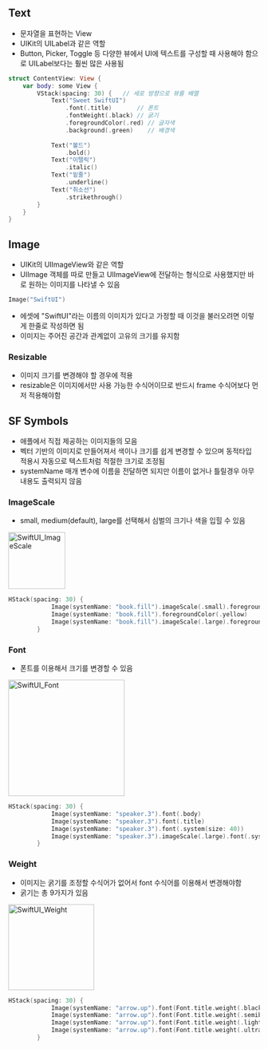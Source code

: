 ## Text
- 문자열을 표현하는 View
- UIKit의 UILabel과 같은 역할
- Button, Picker, Toggle 등 다양한 뷰에서 UI에 텍스트를 구성할 때 사용해야 함으로 UILabel보다는 훨씬 많은 사용됨

```swift
struct ContentView: View {
    var body: some View {
        VStack(spacing: 30) {   // 세로 방향으로 뷰를 배열
            Text("Sweet SwiftUI")
                .font(.title)       // 폰트
                .fontWeight(.black) // 굵기
                .foregroundColor(.red) // 글자색
                .background(.green)    // 배경색
            
            Text("볼드")
                .bold()
            Text("이탤릭")
                .italic()
            Text("밑줄")
                .underline()
            Text("취소선")
                .strikethrough()
        }
    }
}
```

## Image
- UIKit의 UIImageView와 같은 역할
- UIImage 객체를 따로 만들고 UIImageView에 전달하는 형식으로 사용했지만 바로 원하는 이미지를 나타낼 수 있음
```swift
Image("SwiftUI")
```
- 에셋에 "SwiftUI"라는 이름의 이미지가 있다고 가정할 때 이것을 불러오려면 이렇게 한줄로 작성하면 됨
- 이미지는 주어진 공간과 관계없이 고유의 크기를 유지함

### Resizable
- 이미지 크기를 변경해야 할 경우에 적용
- resizable은 이미지에서만 사용 가능한 수식어이므로 반드시 frame 수식어보다 먼저 적용해야함

## SF Symbols
- 애플에서 직접 제공하는 이미지들의 모음
- 벡터 기반의 이미지로 만들어져서 색이나 크기를 쉽게 변경할 수 있으며 동적타입 적용시 자동으로 텍스트처럼 적절한 크기로 조정됨
- systemName 매개 변수에 이름을 전달하면 되지만 이름이 없거나 틀릴경우 아무 내용도 출력되지 않음

### ImageScale
- small, medium(default), large를 선택해서 심벌의 크기나 색을 입힐 수 있음
<img width="114" alt="SwiftUI_ImageScale" src="https://github.com/ChanHyuc/StudySwift/assets/121753386/6f0dcbcc-9e25-45af-9493-823b77a4ae38">


```swift
HStack(spacing: 30) {
            Image(systemName: "book.fill").imageScale(.small).foregroundColor(.red)
            Image(systemName: "book.fill").foregroundColor(.yellow)
            Image(systemName: "book.fill").imageScale(.large).foregroundColor(.blue)
        }
```

### Font
- 폰트를 이용해서 크기를 변경할 수 있음
<img width="233" alt="SwiftUI_Font" src="https://github.com/ChanHyuc/StudySwift/assets/121753386/4fddb3ba-53ca-4f4e-af44-efbff0e15ee2">

```swift
HStack(spacing: 30) {
            Image(systemName: "speaker.3").font(.body)
            Image(systemName: "speaker.3").font(.title)
            Image(systemName: "speaker.3").font(.system(size: 40))
            Image(systemName: "speaker.3").imageScale(.large).font(.system(size: 40))
        }
```

### Weight
- 이미지는 굵기를 조정할 수식어가 없어서 font 수식어를 이용해서 변경해야함
- 굵기는 총 9가지가 있음
<img width="172" alt="SwiftUI_Weight" src="https://github.com/ChanHyuc/StudySwift/assets/121753386/4c03802e-ccca-47b3-bcef-e2b1ae032f50">

```swift
HStack(spacing: 30) {
            Image(systemName: "arrow.up").font(Font.title.weight(.black))
            Image(systemName: "arrow.up").font(Font.title.weight(.semibold))
            Image(systemName: "arrow.up").font(Font.title.weight(.light))
            Image(systemName: "arrow.up").font(Font.title.weight(.ultraLight))
        }
```
